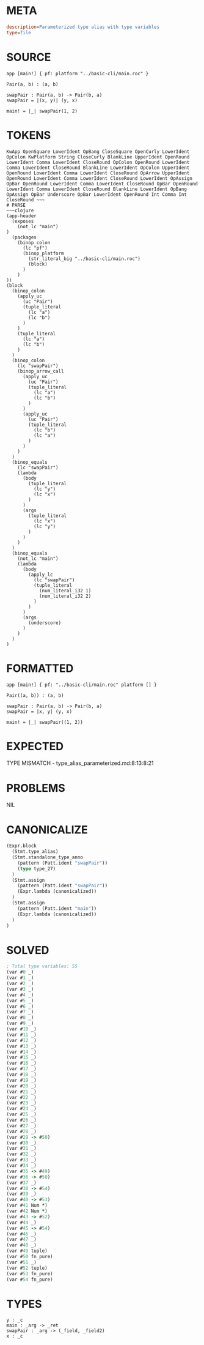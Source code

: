 # META
~~~ini
description=Parameterized type alias with type variables
type=file
~~~
# SOURCE
~~~roc
app [main!] { pf: platform "../basic-cli/main.roc" }

Pair(a, b) : (a, b)

swapPair : Pair(a, b) -> Pair(b, a)
swapPair = |(x, y)| (y, x)

main! = |_| swapPair(1, 2)
~~~
# TOKENS
~~~text
KwApp OpenSquare LowerIdent OpBang CloseSquare OpenCurly LowerIdent OpColon KwPlatform String CloseCurly BlankLine UpperIdent OpenRound LowerIdent Comma LowerIdent CloseRound OpColon OpenRound LowerIdent Comma LowerIdent CloseRound BlankLine LowerIdent OpColon UpperIdent OpenRound LowerIdent Comma LowerIdent CloseRound OpArrow UpperIdent OpenRound LowerIdent Comma LowerIdent CloseRound LowerIdent OpAssign OpBar OpenRound LowerIdent Comma LowerIdent CloseRound OpBar OpenRound LowerIdent Comma LowerIdent CloseRound BlankLine LowerIdent OpBang OpAssign OpBar Underscore OpBar LowerIdent OpenRound Int Comma Int CloseRound ~~~
# PARSE
~~~clojure
(app-header
  (exposes
    (not_lc "main")
)
  (packages
    (binop_colon
      (lc "pf")
      (binop_platform
        (str_literal_big "../basic-cli/main.roc")
        (block)
      )
    )
))
(block
  (binop_colon
    (apply_uc
      (uc "Pair")
      (tuple_literal
        (lc "a")
        (lc "b")
      )
    )
    (tuple_literal
      (lc "a")
      (lc "b")
    )
  )
  (binop_colon
    (lc "swapPair")
    (binop_arrow_call
      (apply_uc
        (uc "Pair")
        (tuple_literal
          (lc "a")
          (lc "b")
        )
      )
      (apply_uc
        (uc "Pair")
        (tuple_literal
          (lc "b")
          (lc "a")
        )
      )
    )
  )
  (binop_equals
    (lc "swapPair")
    (lambda
      (body
        (tuple_literal
          (lc "y")
          (lc "x")
        )
      )
      (args
        (tuple_literal
          (lc "x")
          (lc "y")
        )
      )
    )
  )
  (binop_equals
    (not_lc "main")
    (lambda
      (body
        (apply_lc
          (lc "swapPair")
          (tuple_literal
            (num_literal_i32 1)
            (num_literal_i32 2)
          )
        )
      )
      (args
        (underscore)
      )
    )
  )
)
~~~
# FORMATTED
~~~roc
app [main!] { pf: "../basic-cli/main.roc" platform [] }

Pair((a, b)) : (a, b)

swapPair : Pair(a, b) -> Pair(b, a)
swapPair = |x, y| (y, x)

main! = |_| swapPair((1, 2))
~~~
# EXPECTED
TYPE MISMATCH - type_alias_parameterized.md:8:13:8:21
# PROBLEMS
NIL
# CANONICALIZE
~~~clojure
(Expr.block
  (Stmt.type_alias)
  (Stmt.standalone_type_anno
    (pattern (Patt.ident "swapPair"))
    (type type_27)
  )
  (Stmt.assign
    (pattern (Patt.ident "swapPair"))
    (Expr.lambda (canonicalized))
  )
  (Stmt.assign
    (pattern (Patt.ident "main"))
    (Expr.lambda (canonicalized))
  )
)
~~~
# SOLVED
~~~clojure
; Total type variables: 55
(var #0 _)
(var #1 _)
(var #2 _)
(var #3 _)
(var #4 _)
(var #5 _)
(var #6 _)
(var #7 _)
(var #8 _)
(var #9 _)
(var #10 _)
(var #11 _)
(var #12 _)
(var #13 _)
(var #14 _)
(var #15 _)
(var #16 _)
(var #17 _)
(var #18 _)
(var #19 _)
(var #20 _)
(var #21 _)
(var #22 _)
(var #23 _)
(var #24 _)
(var #25 _)
(var #26 _)
(var #27 _)
(var #28 _)
(var #29 -> #50)
(var #30 _)
(var #31 _)
(var #32 _)
(var #33 _)
(var #34 _)
(var #35 -> #49)
(var #36 -> #50)
(var #37 _)
(var #38 -> #54)
(var #39 _)
(var #40 -> #53)
(var #41 Num *)
(var #42 Num *)
(var #43 -> #52)
(var #44 _)
(var #45 -> #54)
(var #46 _)
(var #47 _)
(var #48 _)
(var #49 tuple)
(var #50 fn_pure)
(var #51 _)
(var #52 tuple)
(var #53 fn_pure)
(var #54 fn_pure)
~~~
# TYPES
~~~roc
y : _c
main : _arg -> _ret
swapPair : _arg -> (_field, _field2)
x : _c
~~~
